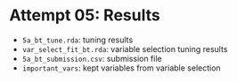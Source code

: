 # Attempt 05: Results

-   `5a_bt_tune.rda`: tuning results
-   `var_select_fit_bt.rda`: variable selection tuning results
-   `5a_bt_submission.csv`: submission file
-   `important_vars`: kept variables from variable selection